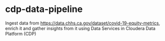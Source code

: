 # cdp-data-pipeline
Ingest data from https://data.chhs.ca.gov/dataset/covid-19-equity-metrics, enrich it and gather insights from it using Data Services in Cloudera Data Platform (CDP)
